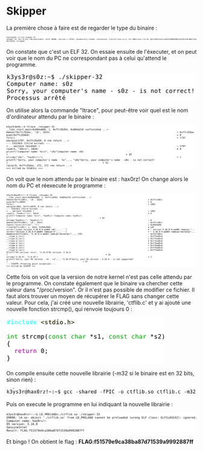 # Skipper

La première chose à faire est de regarder le type du binaire :

![](img/skip1.png)

On constate que c'est un ELF 32.
On essaie ensuite de l'éxecuter, et on peut voir que le nom du PC ne correspondant pas à celui qu'attend le programme.

![](img/skip2.png)

On utilise alors la commande "ltrace", pour peut-être voir quel est le nom d'ordinateur attendu par le binaire :

![](img/skip3.png)

On voit que le nom attendu par le binaire est : hax0rz!
On change alors le nom du PC et réexecute le programme : 

![](img/skip4.png)

Cette fois on voit que la version de notre kernel n'est pas celle attendu par le programme.
On constate également que le binaire va chercher cette valeur dans "/proc/version". Or il n'est pas possible de modifier ce fichier. Il faut alors trouver un moyen de récupérer le FLAG sans changer cette valeur.
Pour cela, j'ai créé une nouvelle librairie, 'ctflib.c' et y ai ajouté une nouvelle fonction strcmp(), qui renvoie toujours 0 : 

![](img/ski5.png)

On compile ensuite cette nouvelle librairie (-m32 si le binaire est en 32 bits, sinon rien) : 

![](img/skip7.png)

Puis on execute le programme en lui indiquant la nouvelle librairie :

![](img/skip8.png)

Et bingo ! On obtient le flag : **FLAG:f51579e9ca38ba87d71539a9992887ff**
